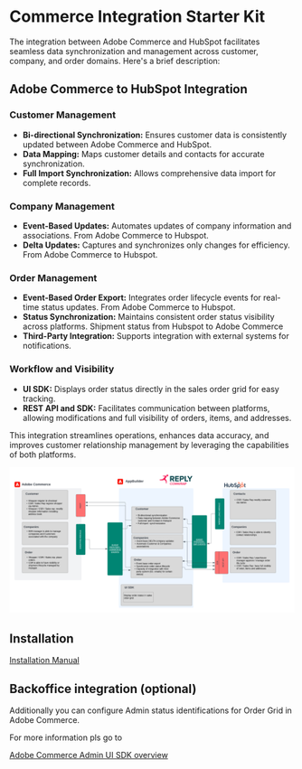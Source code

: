# Commerce  Integration Starter Kit

The integration between Adobe Commerce and HubSpot facilitates seamless data synchronization and management across customer, company, and order domains. Here's a brief description:

## Adobe Commerce to HubSpot Integration

### Customer Management
- **Bi-directional Synchronization:** Ensures customer data is consistently updated between Adobe Commerce and HubSpot.
- **Data Mapping:** Maps customer details and contacts for accurate synchronization.
- **Full Import Synchronization:** Allows comprehensive data import for complete records.

### Company Management
- **Event-Based Updates:** Automates updates of company information and associations. From Adobe Commerce to Hubspot.
- **Delta Updates:** Captures and synchronizes only changes for efficiency. From Adobe Commerce to Hubspot.

### Order Management
- **Event-Based Order Export:** Integrates order lifecycle events for real-time status updates. From Adobe Commerce to Hubspot.
- **Status Synchronization:** Maintains consistent order status visibility across platforms. Shipment status from Hubspot to Adobe Commerce
- **Third-Party Integration:** Supports integration with external systems for notifications.

### Workflow and Visibility
- **UI SDK:** Displays order status directly in the sales order grid for easy tracking.
- **REST API and SDK:** Facilitates communication between platforms, allowing modifications and full visibility of orders, items, and addresses.

This integration streamlines operations, enhances data accuracy, and improves customer relationship management by leveraging the capabilities of both platforms.

![alt text](docs/hubspot/hubspot-architecture.png)

## Installation

[Installation Manual](INSTALL.md)

## Backoffice integration (optional)

Additionally you can configure Admin status identifications for Order Grid in Adobe Commerce.

For more information pls go to 

[Adobe Commerce Admin UI SDK overview](https://developer.adobe.com/commerce/extensibility/admin-ui-sdk/)


